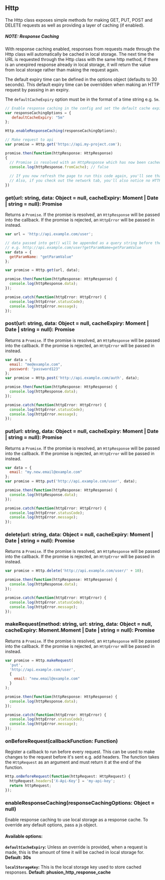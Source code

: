 ## Http  
  
The Http class exposes simple methods for making GET, PUT, POST and DELETE requests as well as providing a layer of caching (if enabled).


##### NOTE: Response Caching

With response caching enabled, responses from requests made through the Http class will automatically be cached in local storage. The next time the URL is requested through the Http class with the same http method, if there is an unexpired response already in local storage, it will return the value from local storage rather than making the request again.  

The default expiry time can be defined in the options object (defaults to 30 seconds). This default expiry time can be overridden when making an HTTP request by passing in an expiry.

The `defaultCacheExpiry` option must be in the format of a time string e.g. `5m`.

```javascript
// Enable response caching in the config and set the default cache expiry to 5 minutes
var responseCachingOptions = {
   defaultCacheExpiry: "5m"
};

Http.enableResponseCaching(responseCachingOptions);

// Make request to api
var promise = Http.get('https://api.my-project.com');

promise.then(function(httpResponse: HttpResponse) 
{
  // Promise is resolved with an HttpResponse which has now been cached for 5m
  console.log(httpResponse.fromCache); // false
  
  // If you now refresh the page to run this code again, you'll see that fromCache returns true the second time as it has a cached version to return.
  // Also, if you check out the network tab, you'll also notice no HTTP requests were made.
})
```

### get(url: string, data: Object = null, cacheExpiry: Moment | Date | string = null): Promise<HttpResponse>  

Returns a `Promise`. If the promise is resolved, an `HttpResponse` will be passed into the callback. If the promise is rejected, an `HttpError` will be passed in instead.

```javascript
var url = 'http://api.example.com/user';

// data passed into get() will be appended as a query string before the request is made
// e.g. http://api.example.com/user?getParamName=getParamValue
var data = {
  getParamName: "getParamValue"
};

var promise = Http.get(url, data);  

promise.then(function(httpResponse: HttpResponse) {
  console.log(httpResponse.data);
});

promise.catch(function(httpError: HttpError) {
  console.log(httpError.statusCode);
  console.log(httpError.message);
});
```

  
### post(url: string, data: Object = null, cacheExpiry: Moment | Date | string = null): Promise<HttpResponse>  

Returns a `Promise`. If the promise is resolved, an `HttpResponse` will be passed into the callback. If the promise is rejected, an `HttpError` will be passed in instead.


```javascript
var data = {
  email: "me@example.com",
  password: "password123"
};
var promise = Http.post('http://api.example.com/auth', data);  

promise.then(function(httpResponse: HttpResponse) {
  console.log(httpResponse.data);
});

promise.catch(function(httpError: HttpError) {
  console.log(httpError.statusCode);
  console.log(httpError.message);
});

```  
  
### put(url: string, data: Object = null, cacheExpiry: Moment | Date | string = null): Promise<HttpResponse>  

Returns a `Promise`. If the promise is resolved, an `HttpResponse` will be passed into the callback. If the promise is rejected, an `HttpError` will be passed in instead.

```javascript
var data = {
  email: "my.new.email@example.com"
};
var promise = Http.put('http://api.example.com/user', data);  

promise.then(function(httpResponse: HttpResponse) {
  console.log(httpResponse.data);
});

promise.catch(function(httpError: HttpError) {
  console.log(httpError.statusCode);
  console.log(httpError.message);
});
```

### delete(url: string, data: Object = null, cacheExpiry: Moment | Date | string = null): Promise<HttpResponse>  

Returns a `Promise`. If the promise is resolved, an `HttpResponse` will be passed into the callback. If the promise is rejected, an `HttpError` will be passed in instead.

```javascript
var promise = Http.delete('http://api.example.com/user/' + 10);  

promise.then(function(httpResponse: HttpResponse) {
  console.log(httpResponse.data);
});

promise.catch(function(httpError: HttpError) {
  console.log(httpError.statusCode);
  console.log(httpError.message);
});
```  
 
### makeRequest(method: string, url: string, data: Object = null, cacheExpiry: Moment.Moment | Date | string = null): Promise<HttpResponse>

Returns a `Promise`. If the promise is resolved, an `HttpResponse` will be passed into the callback. If the promise is rejected, an `HttpError` will be passed in instead.

```javascript
var promise = Http.makeRequest(
  'put', 
  'http://api.example.com/user',
  {
    email: "new.email@example.com"
  } 
);  

promise.then(function(httpResponse: HttpResponse) {
  console.log(httpResponse.data);
});

promise.catch(function(httpError: HttpError) {
  console.log(httpError.statusCode);
  console.log(httpError.message);
});
```

### onBeforeRequest(callbackFunction: Function)
Register a callback to run before every request. This can be used to make changes to the request before it's sent e.g. add headers. The function takes the `HttpRequest` as an argument and must return it at the end of the function.

```javascript
Http.onBeforeRequest(function(httpRequest: HttpRequest) {
  httpRequest.headers['X-Api-Key'] = 'my-api-key';
  return httpRequest;
});
```
### enableResponseCaching(responseCachingOptions: Object = null)

Enable response caching to use local storage as a response cache. To override any default options, pass a js object.

#### Available options:

**`defaultCacheExpiry`:** Unless an override is provided, when a request is made, this is the amount of time it will be cached in local storage for. **Default: 30s**


**`localStorageKey`:** This is the local storage key used to store cached responses. **Default: phusion_http_response_cache**
